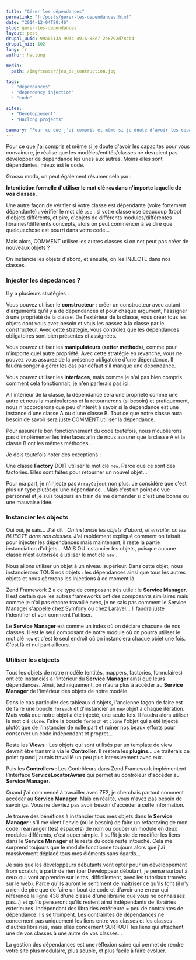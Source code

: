 ```yaml
---
title: "Gérer les dépendances"
permalink: "fr/posts/gerer-les-dependances.html"
date: "2014-12-04T20:46"
slug: gerer-les-dependances
layout: post
drupal_uuid: 99a0513a-993c-4916-88e7-2e8792d78cb4
drupal_nid: 102
lang: fr
author: haclong

media:
  path: /img/teaser/jeu_de_contruction.jpg

tags:
  - "dépendances"
  - "dependency injection"
  - "code"

sites:
  - "Développement"
  - "Haclong projects"

summary: "Pour ce que j'ai compris et même si je doute d'avoir les capacités pour vous convaincre, je réalise que les modèles/entités/classes ne devraient pas développer de dépendance les unes aux autres. Moins elles sont dépendantes, mieux est le code."
---
```


Pour ce que j'ai compris et même si je doute d'avoir les capacités pour vous convaincre, je réalise que les modèles/entités/classes ne devraient pas développer de dépendance les unes aux autres. Moins elles sont dépendantes, mieux est le code.

Grosso modo, on peut également résumer cela par :

**Interdiction formelle d'utiliser le mot clé `new` dans n'importe laquelle de vos classes.**

Une autre façon de vérifier si votre classe est dépendante (voire fortement dépendante) : vérifier le mot clé `use` : si votre classe use beaucoup (trop) d'objets différents, et pire, d'objets de différents modules/différentes librairies/différents concepts, alors on peut commencer à se dire que quelquechose est pourri dans votre code...

Mais alors, COMMENT utiliser les autres classes si on net peut pas créer de nouveaux objets ?

On instancie les objets d'abord, et ensuite, on les INJECTE dans nos classes.

### Injecter les dépedances ?

Il y a plusieurs stratégies :

Vous pouvez utiliser le **constructeur** : créer un constructeur avec autant d'arguments qu'il y a de dépendances et pour chaque argument, l'assigner à une propriété de la classe. De l'extérieur de la classe, vous créer tous les objets dont vous avez besoin et vous les passez à la classe par le constructeur. Avec cette stratégie, vous contrôlez que les dépendances obligatoires sont bien présentes et assignées.

Vous pouvez utiliser les **manipulateurs** (**setter methods**), comme pour n'importe quel autre propriété. Avec cette stratégie en revanche, vous ne pouvez vous assurez de la présence obligatoire d'une dépendance. Il faudra songer à gérer les cas par défaut s'il manque une dépendance.

Vous pouvez utiliser les **interfaces**, mais comme je n'ai pas bien compris comment cela fonctionnait, je n'en parlerais pas ici.

A l'intérieur de la classe, la dépendance sera une propriété comme une autre et nous la manipulerons et la retournerons (si besoin) et pratiquement, nous n'accorderons que peu d'intérêt à savoir si la dépendance est une instance d'une classe A ou d'une classe B. Tout ce que notre classe aura besoin de savoir sera juste COMMENT utiliser la dépendance.

Pour assurer le bon fonctionnement du code toutefois, nous n'oublierons pas d'implémenter les interfaces afin de nous assurer que la classe A et la classe B ont les mêmes méthodes...

Je dois toutefois noter des exceptions :

Une classe **Factory** DOIT utiliser le mot clé `new`. Parce que ce sont des factories. Elles sont faites pour retourner un nouvel objet...

Pour ma part, je n'injecte pas `ArrayObject` non plus. Je considère que c'est plus un type plutôt qu'une dépendance... Mais c'est un point de vue personnel et je suis toujours en train de me demander si c'est une bonne ou une mauvaise idée.

### Instancier les objects

Oui oui, je sais... J'ai dit : *On instancie les objets d'abord, et ensuite, on les INJECTE dans nos classes*. J'ai rapidement expliqué comment on faisait pour injecter les dépendances mais maintenant, il reste la partie instanciation d'objets... MAIS OU instancier les objets, puisque aucune classe n'est autorisée à utiliser le mot clé `new`…

Nous allons utiliser un objet à un niveau supérieur. Dans cette objet, nous instancierons TOUS nos objets : les dépendances ainsi que tous les autres objets et nous gèrerons les injections à ce moment là.

Zend Framework 2 a ce type de composant très utile : le **Service Manager**. Il est certain que les autres frameworks ont des composants similaires mais comme je n'ai pas encore travaillé avec, je ne sais pas comment le Service Manager s'appelle chez Symfony ou chez Laravel... Il faudra juste l'identifier et voir comment l'utiliser.

Le **Service Manager** est comme un index où on déclare chacune de nos classes. Il est le seul composant de notre module où on pourra utiliser le mot clé `new` et c'est le seul endroit où on instanciera chaque objet une fois. C'est là et nul part ailleurs.

### Utiliser les objects

Tous les objets de notre modèle (entités, mappers, factories, formulaires) ont été instanciés à l'intérieur du **Service Manager** ainsi que leurs dépendances. Ainsi, techniquement, on n'aura plus à accéder au **Service Manager** de l'intérieur des objets de notre modèle.

Dans le cas particuler des tableaux d'objets, l'ancienne façon de faire est de faire une boucle `foreach` et d'instancier un `new` objet à chaque itération. Mais voilà que notre objet a été injecté, une seule fois. Il faudra alors utiliser le mot clé `clone`. Faire la boucle `foreach` et `clone` l'objet qui a été injecté plutôt que de l'instancier de nulle part et ruiner nos beaux efforts pour conserver un code indépendant et propret...

Reste les **Views** : Les objets qui sont utilisés par un template de view devrait être transmis via le **Controller**. Il restera les **plugins**… Je traiterais ce point quand j'aurais travaillé un peu plus intensivement avec eux.

Puis les **Controllers** : Les Contrôleurs dans Zend Framework implémentent l'interface **ServiceLocatorAware** qui permet au contrôleur d'accéder au **Service Manager**.

Quand j'ai commencé à travailler avec ZF2, je cherchais partout comment accéder au **Service Manager**. Mais en réalité, vous n'avez pas besoin de savoir ça. Vous ne devriez pas avoir besoin d'accéder à cette information.

Je trouve des bénéfices à instancier tous mes objets dans le **Service Manager** : s'il me vient l'envie (ou le besoin) de faire un refactoring de mon code, réarranger l(es) espace(s) de nom ou couper un module en deux modules différents, c'est super simple. Il suffit juste de modifier les liens dans le **Service Manager** et le reste du code reste intouché. Cela me surprend toujours que le module fonctionne toujours alors que j'ai massivement déplacé tous mes éléments sans égards...

Je sais que les développeurs débutants vont opter pour un développement from scratch, à partir de rien (par Développeur débutant, je pense surtout à ceux qui vont apprendre sur le tas, difficilement, avec les tutoriaux trouvés sur le web). Parce qu'ils auront le sentiment de maîtriser ce qu'ils font (il n'y a rien de pire que de faire un bout de code et d'avoir une erreur qui référence la ligne 438 d'une classe d'une librairie que vous ne connaissez pas...) et qu'ils penseront qu'ils restent ainsi indépendants de librairies exterieures. Indépendant des librairies extérieure = peu de contraintes de dépendance. Ils se trompent. Les contraintes de dépendances ne concernent pas uniquement les liens entre vos classes et les classes d'autres librairies, mais elles concernent SURTOUT les liens qui attachent une de vos classes à une autre de vos classes...

La gestion des dépendances est une réflexion saine qui permet de rendre votre site plus modulaire, plus souple, et plus facile à faire évoluer.
